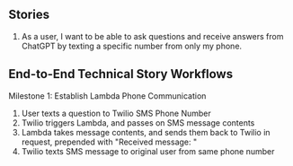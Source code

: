 ## Stories
1. As a user, I want to be able to ask questions and receive answers from ChatGPT by texting a specific number from only my phone. 

## End-to-End Technical Story Workflows
Milestone 1: Establish Lambda Phone Communication
  1. User texts a question to Twilio SMS Phone Number
  2. Twilio triggers Lambda, and passes on SMS message contents
  3. Lambda takes message contents, and sends them back to Twilio in request, prepended with "Received message: "
  4. Twilio texts SMS message to original user from same phone number 

